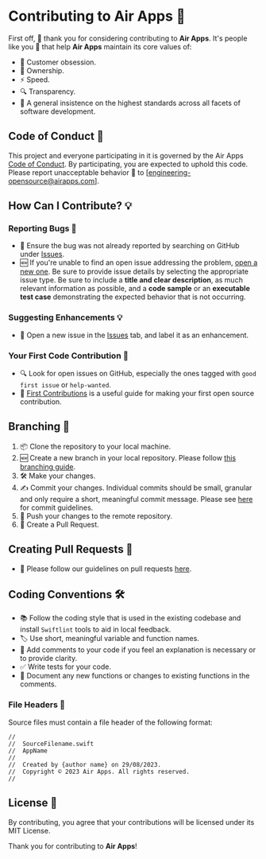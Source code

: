 # Contributing to Air Apps 🚀

First off, 🙏 thank you for considering contributing to **Air Apps**. It's people like you 🙌 that help **Air Apps** maintain its core values of: 
- 🎯 Customer obsession.
- 🔑 Ownership.
- ⚡ Speed.
- 🔍 Transparency.
- 🌟 A general insistence on the highest standards across all facets of software development.

## Code of Conduct 📜

This project and everyone participating in it is governed by the Air Apps [Code of Conduct](CODE_OF_CONDUCT.md). By participating, you are expected to uphold this code. Please report unacceptable behavior 🚫 to [engineering-opensource@airapps.com].

## How Can I Contribute? 💡


### Reporting Bugs 🐛

- 🧐 Ensure the bug was not already reported by searching on GitHub under [Issues](https://github.com/airappsco/[repositoryName]/issues).
- 🆕 If you're unable to find an open issue addressing the problem, [open a new one](https://github.com/airappsco/[repositoryName]/issues/new). Be sure to provide issue details by selecting the appropriate issue type. Be sure to include a **title and clear description**, as much relevant information as possible, and a **code sample** or an **executable test case** demonstrating the expected behavior that is not occurring.


### Suggesting Enhancements 💡

- 📝 Open a new issue in the [Issues](https://github.com/airappsco/[repositoryName]/issues) tab, and label it as an enhancement.

### Your First Code Contribution 🚀

- 🔍 Look for open issues on GitHub, especially the ones tagged with `good first issue` or `help-wanted`. 
- 🌟 [First Contributions](https://github.com/firstcontributions/first-contributions) is a useful guide for making your first open source contribution.


## Branching 🌳

1. 📦 Clone the repository to your local machine.
2. 🆕 Create a new branch in your local repository. Please follow [this branching guide](BRANCHING.md).
3. 🛠️ Make your changes.
4. ✍️ Commit your changes. Individual commits should be small, granular and only require a short, meaningful commit message. Please see [here](COMMITS.md) for commit guidelines.
5. 🚀 Push your changes to the remote repository.
6. 🤝 Create a Pull Request.


## Creating Pull Requests 📝

- 📎 Please follow our guidelines on pull requests [here](PULL_REQUESTS.md).

## Coding Conventions 🛠️

- 📚 Follow the coding style that is used in the existing codebase and install `Swiftlint` tools to aid in local feedback.
- 🏷️ Use short, meaningful variable and function names.
- 💬 Add comments to your code if you feel an explanation is necessary or to provide clarity.
- ✅ Write tests for your code.
- 📖 Document any new functions or changes to existing functions in the comments.


### File Headers 📄
Source files must contain a file header of the following format:
```
//
//  SourceFilename.swift
//  AppName
//
//  Created by {author name} on 29/08/2023.
//  Copyright © 2023 Air Apps. All rights reserved.
//
```

## License 📜

By contributing, you agree that your contributions will be licensed under its MIT License.

Thank you for contributing to **Air Apps**!
